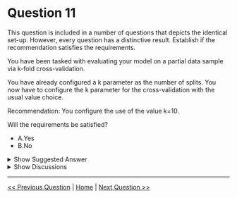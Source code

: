 # Question 11

This question is included in a number of questions that depicts the identical set-up. However, every question has a distinctive result. Establish if the recommendation satisfies the requirements.

You have been tasked with evaluating your model on a partial data sample via k-fold cross-validation.

You have already configured a k parameter as the number of splits. You now have to configure the k parameter for the cross-validation with the usual value choice.

Recommendation: You configure the use of the value k=10.

Will the requirements be satisfied?

- A.Yes
- B.No

<details>
  <summary>Show Suggested Answer</summary>

<strong>A</strong><br>

</details>

<details>
  <summary>Show Discussions</summary>

<blockquote><p><strong>pancman</strong> <code>(Wed 13 Apr 2022 18:55)</code> - <em>Upvotes: 5</em></p><p>I highly doubt that anyone would ask you for what the usual value for k is, in an actual exam. I would skip this question.</p></blockquote>
<blockquote><p><strong>lianaliam</strong> <code>(Fri 06 Jun 2025 10:02)</code> - <em>Upvotes: 1</em></p><p>k muss be 5 or 10</p></blockquote>
<blockquote><p><strong>emmanuelodenyire</strong> <code>(Thu 26 Sep 2024 10:04)</code> - <em>Upvotes: 1</em></p><p>The answer is A. Yes, because k=10 is a common choice for the number of folds in k-fold cross-validation, and it can satisfy the requirement to evaluate the model on a partial data sample. However, the appropriate value for k may depend on the size of the dataset and the desired level of accuracy. In some cases, a value other than 10 might be more appropriate.</p></blockquote>
<blockquote><p><strong>evangelist</strong> <code>(Sat 17 Feb 2024 11:09)</code> - <em>Upvotes: 2</em></p><p>The usual choice for k in k-fold cross-validation, especially in the context of evaluating machine learning models, is typically k=5 or k=10</p></blockquote>
<blockquote><p><strong>james2033</strong> <code>(Thu 12 Oct 2023 13:10)</code> - <em>Upvotes: 1</em></p><p>k = 10 . Quote &#x27;The algorithm defaults to 10 folds if you have not previously partitioned the dataset. &#x27; at https://learn.microsoft.com/en-us/azure/machine-learning/component-reference/cross-validate-model?view=azureml-api-2#how-cross-validation-works</p></blockquote>
<blockquote><p><strong>PradhanManva</strong> <code>(Sun 24 Sep 2023 18:12)</code> - <em>Upvotes: 1</em></p><p>This is the answer.</p></blockquote>
<blockquote><p><strong>Skychaser</strong> <code>(Tue 26 Apr 2022 17:24)</code> - <em>Upvotes: 2</em></p><p>5 or 10</p></blockquote>
<blockquote><p><strong>ranjsi01</strong> <code>(Wed 26 Jan 2022 11:15)</code> - <em>Upvotes: 1</em></p><p>5 or 10</p></blockquote>
<blockquote><p><strong>dija123</strong> <code>(Wed 15 Dec 2021 08:15)</code> - <em>Upvotes: 1</em></p><p>10 is the usual value choice</p></blockquote>
<blockquote><p><strong>CSLK</strong> <code>(Wed 25 Jan 2023 10:35)</code> - <em>Upvotes: 1</em></p><p>The usual value choice for the k parameter in k-fold cross-validation is 10. This value is commonly used because it provides a good balance between having a high number of folds (which results in a lower bias but a higher variance) and a low number of folds (which results in a higher bias but a lower variance)</p></blockquote>

</details>

---

[<< Previous Question](question_10.md) | [Home](../index.md) | [Next Question >>](question_12.md)
